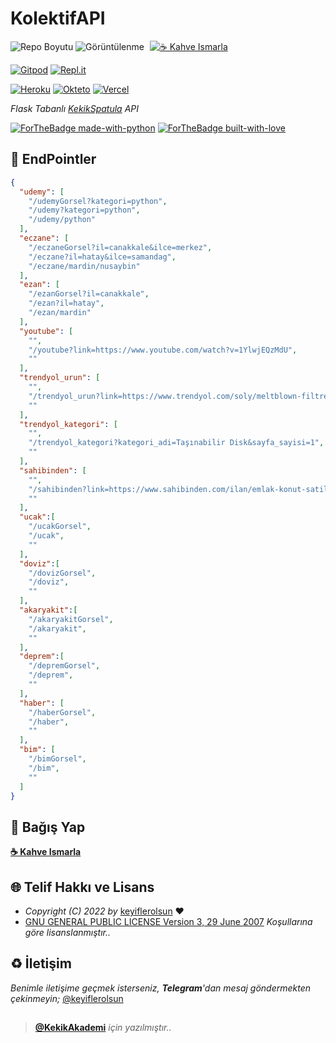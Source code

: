 # KolektifAPI

![Repo Boyutu](https://img.shields.io/github/repo-size/keyiflerolsun/KolektifAPI)
![Görüntülenme](https://hits.seeyoufarm.com/api/count/incr/badge.svg?url=https://github.com/keyiflerolsun/KolektifAPI&title=Görüntülenme)
<a href="https://KekikAkademi.org/Kahve" target="_blank"><img src="https://img.shields.io/badge/☕️-Kahve Ismarla-ffdd00" title="☕️ Kahve Ismarla" style="padding-left:5px;"></a>

[![Gitpod](https://img.shields.io/badge/Gitpod-Çalıştır-blue?logo=gitpod)](https://gitpod.io/#https://github.com/keyiflerolsun/KolektifAPI)
[![Repl.it](https://img.shields.io/badge/Replit-Çalıştır-green?logo=replit)](https://repl.it/github/keyiflerolsun/KolektifAPI)

[![Heroku](https://img.shields.io/badge/Heroku-Deploy-orange?logo=heroku)](https://heroku.com/deploy?template=https://github.com/keyiflerolsun/KolektifAPI)
[![Okteto](https://img.shields.io/badge/Okteto-Deploy-turquoise?logo=okteto)](https://cloud.okteto.com/deploy?repository=https://github.com/keyiflerolsun/KolektifAPI)
[![Vercel](https://img.shields.io/badge/Vercel-Deploy-black?logo=vercel)](https://vercel.com/new/clone?repository-url=https://github.com/keyiflerolsun/KolektifAPI)

*Flask Tabanlı [KekikSpatula](https://github.com/keyiflerolsun/KekikSpatula) API*

[![ForTheBadge made-with-python](http://ForTheBadge.com/images/badges/made-with-python.svg)](https://www.python.org/)
[![ForTheBadge built-with-love](http://ForTheBadge.com/images/badges/built-with-love.svg)](https://GitHub.com/keyiflerolsun/)

## 📍 EndPointler
```json
{
  "udemy": [
    "/udemyGorsel?kategori=python",
    "/udemy?kategori=python",
    "/udemy/python"
  ],
  "eczane": [
    "/eczaneGorsel?il=canakkale&ilce=merkez",
    "/eczane?il=hatay&ilce=samandag",
    "/eczane/mardin/nusaybin"
  ],
  "ezan": [
    "/ezanGorsel?il=canakkale",
    "/ezan?il=hatay",
    "/ezan/mardin"
  ],
  "youtube": [
    "",
    "/youtube?link=https://www.youtube.com/watch?v=1YlwjEQzMdU",
    ""
  ],
  "trendyol_urun": [
    "",
    "/trendyol_urun?link=https://www.trendyol.com/soly/meltblown-filtre-3-katli-tam-ultrasonik-cerrahi-maske-yesil-100-adet-p-47636885",
    ""
  ],
  "trendyol_kategori": [
    "",
    "/trendyol_kategori?kategori_adi=Taşınabilir Disk&sayfa_sayisi=1",
    ""
  ],
  "sahibinden": [
    "",
    "/sahibinden?link=https://www.sahibinden.com/ilan/emlak-konut-satilik-buyukcekmece-site-icerisinde-gol-manzarali-mustakil-4-plus1-villa-946409988/detay",
    ""
  ],
  "ucak":[
    "/ucakGorsel",
    "/ucak",
    ""
  ],
  "doviz":[
    "/dovizGorsel",
    "/doviz",
    ""
  ],
  "akaryakit":[
    "/akaryakitGorsel",
    "/akaryakit",
    ""
  ],
  "deprem":[
    "/depremGorsel",
    "/deprem",
    ""
  ],
  "haber": [
    "/haberGorsel",
    "/haber",
    ""
  ],
  "bim": [
    "/bimGorsel",
    "/bim",
    ""
  ]
}
```

## 💸 Bağış Yap

**[☕️ Kahve Ismarla](https://KekikAkademi.org/Kahve)**

## 🌐 Telif Hakkı ve Lisans

* *Copyright (C) 2022 by* [keyiflerolsun](https://github.com/keyiflerolsun) ❤️️
* [GNU GENERAL PUBLIC LICENSE Version 3, 29 June 2007](https://github.com/keyiflerolsun/KolektifAPI/blob/master/LICENSE) *Koşullarına göre lisanslanmıştır..*

## ♻️ İletişim

*Benimle iletişime geçmek isterseniz, **Telegram**'dan mesaj göndermekten çekinmeyin;* [@keyiflerolsun](https://t.me/KekikKahve)

##

> **[@KekikAkademi](https://t.me/KekikAkademi)** *için yazılmıştır..*